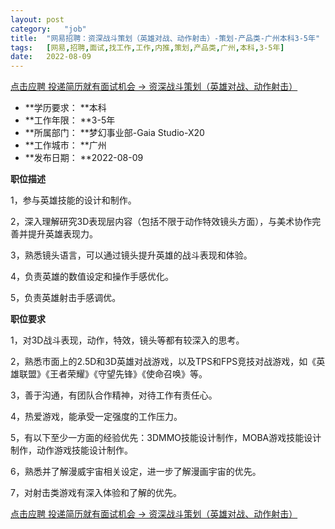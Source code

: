 ```yaml
---
layout:	post
category:	"job"
title:	"网易招聘：资深战斗策划（英雄对战、动作射击）-策划-产品类-广州本科3-5年"
tags:	[网易,招聘,面试,找工作,工作,内推,策划,产品类,广州,本科,3-5年]
date:	2022-08-09
---
```


[点击应聘 投递简历就有面试机会 ->  资深战斗策划（英雄对战、动作射击）](http://mobile.bole.netease.com/bole/boleDetail?id=28922&employeeId=346f03c3cda5f04c&key=all)



- **学历要求： **本科
- **工作年限： **3-5年
- **所属部门： **梦幻事业部-Gaia Studio-X20
- **工作城市： **广州
- **发布日期： **2022-08-09



**职位描述**

1，参与英雄技能的设计和制作。

2，深入理解研究3D表现层内容（包括不限于动作特效镜头方面），与美术协作完善并提升英雄表现力。

3，熟悉镜头语言，可以通过镜头提升英雄的战斗表现和体验。

4，负责英雄的数值设定和操作手感优化。

5，负责英雄射击手感调优。



**职位要求**

1，对3D战斗表现，动作，特效，镜头等都有较深入的思考。

2，熟悉市面上的2.5D和3D英雄对战游戏，以及TPS和FPS竞技对战游戏，如《英雄联盟》《王者荣耀》《守望先锋》《使命召唤》等。

3，善于沟通，有团队合作精神，对待工作有责任心。 

4，热爱游戏，能承受一定强度的工作压力。

5，有以下至少一方面的经验优先：3DMMO技能设计制作，MOBA游戏技能设计制作，动作游戏技能设计制作。

6，熟悉并了解漫威宇宙相关设定，进一步了解漫画宇宙的优先。

7，对射击类游戏有深入体验和了解的优先。



[点击应聘 投递简历就有面试机会 ->  资深战斗策划（英雄对战、动作射击）](http://mobile.bole.netease.com/bole/boleDetail?id=28922&employeeId=346f03c3cda5f04c&key=all)